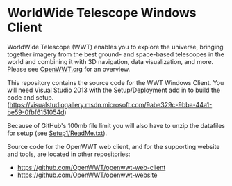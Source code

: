 # WorldWide Telescope Windows Client
WorldWide Telescope (WWT) enables you to explore the universe, bringing together imagery from the best ground- and space-based telescopes in the world and combining it with 3D navigation, data visualization, and more.  Please see [OpenWWT.org](http://openwwt.org/) for an overview.

This repository contains the source code for the WWT Windows Client.  You will need Visual Studio 2013 with the Setup/Deployment add in to build the code and setup.
(https://visualstudiogallery.msdn.microsoft.com/9abe329c-9bba-44a1-be59-0fbf6151054d)

Because of GitHub's 100mb file limit you will also have to unzip the datafiles for setup (see [Setup1/ReadMe.txt](Setup1/ReadMe.txt)).

Source code for the OpenWWT web client, and for the supporting website and tools, are located in other repositories:

* https://github.com/OpenWWT/openwwt-web-client
* https://github.com/OpenWWT/openwwt-website

